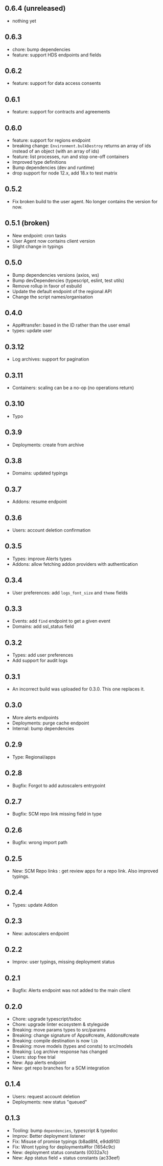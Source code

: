 ## 0.6.4 (unreleased)

* nothing yet

## 0.6.3

* chore: bump dependencies
* feature: support HDS endpoints and fields

## 0.6.2

* feature: support for data access consents

## 0.6.1

* feature: support for contracts and agreements

## 0.6.0

* feature: support for regions endpoint
* breaking change: `Environment.bulkDestroy` returns an array of ids instead of an object (with an array of ids)
* feature: list processes, run and stop one-off containers
* Improved type definitions
* Bump dependencies (dev and runtime)
* drop support for node 12.x, add 18.x to test matrix

## 0.5.2

* Fix broken build to the user agent. No longer contains the version for now.

## 0.5.1 (broken)

* New endpoint: cron tasks
* User Agent now contains client version
* Slight change in typings

## 0.5.0

* Bump dependencies versions (axios, ws)
* Bump devDependencies (typescript, eslint, test utils)
* Remove rollup in favor of esbuild
* Update the default endpoint of the regional API
* Change the script names/organisation

## 0.4.0

* App#transfer: based in the ID rather than the user email
* types: update user

## 0.3.12

* Log archives: support for pagination

## 0.3.11

* Containers: scaling can be a no-op (no operations return)

## 0.3.10

* Typo

## 0.3.9

* Deployments: create from archive

## 0.3.8

* Domains: updated typings

## 0.3.7

* Addons: resume endpoint

## 0.3.6

* Users: account deletion confirmation

## 0.3.5

* Types: improve Alerts types
* Addons: allow fetching addon providers with authentication

## 0.3.4

* User preferences: add `logs_font_size` and `theme` fields

## 0.3.3

* Events: add `find` endpoint to get a given event
* Domains: add ssl_status field

## 0.3.2

* Types: add user preferences
* Add support for audit logs

## 0.3.1

* An incorrect build was uploaded for 0.3.0. This one replaces it.

## 0.3.0

* More alerts endpoints
* Deployments: purge cache endpoint
* Internal: bump dependencies

## 0.2.9

* Type: Regional/apps

## 0.2.8

* Bugfix: Forgot to add autoscalers entrypoint

## 0.2.7

* Bugfix: SCM repo link missing field in type

## 0.2.6

* Bugfix: wrong import path

## 0.2.5

* New: SCM Repo links : get review apps for a repo link. Also improved typings.

## 0.2.4

* Types: update Addon

## 0.2.3

* New: autoscalers endpoint

## 0.2.2

* Improv: user typings, missing deployment status

## 0.2.1

* Bugfix: Alerts endpoint was not added to the main client

## 0.2.0

* Chore: upgrade typescript/tsdoc
* Chore: upgrade linter ecosystem & styleguide
* Breaking: move params types to src/params
* Breaking: change signature of Apps#create, Addons#create
* Breaking: compile destination is now `lib`
* Breaking: move models (types and consts) to src/models
* Breaking: Log archive response has changed
* Users: stop free trial
* New: App alerts endpoint
* New: get repo branches for a SCM integration

## 0.1.4

* Users: request account deletion
* Deployments: new status "queued"

## 0.1.3

* Tooling: bump `dependencies`, typescript & typedoc
* Improv: Better deployment listener
* Fix: Misuse of promise typings (b8ad8f4, e9dd910)
* Fix: Wront typing for deployments#for (1654c9c)
* New: deployment status constants (0032a7c)
* New: App status field + status constants (ac33eef)
